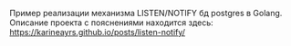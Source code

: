 Пример реализации механизма LISTEN/NOTIFY бд postgres в Golang. Описание проекта с пояснениями находится здесь: 
https://karineayrs.github.io/posts/listen-notify/

